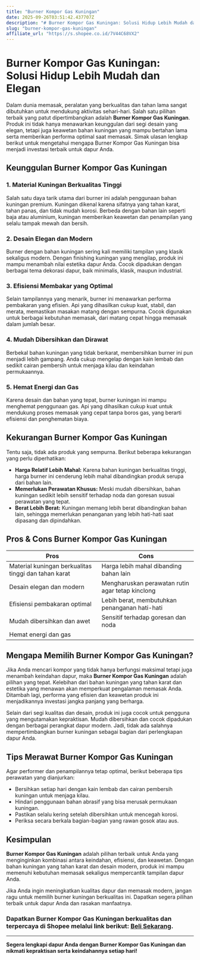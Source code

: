 ```yaml
---
title: "Burner Kompor Gas Kuningan"
date: 2025-09-26T03:51:42.437707Z
description: "# Burner Kompor Gas Kuningan: Solusi Hidup Lebih Mudah dan Elegan..."
slug: "burner-kompor-gas-kuningan"
affiliate_url: "https://s.shopee.co.id/7V44C68VX2"
---
```

# Burner Kompor Gas Kuningan: Solusi Hidup Lebih Mudah dan Elegan

Dalam dunia memasak, peralatan yang berkualitas dan tahan lama sangat dibutuhkan untuk mendukung aktivitas sehari-hari. Salah satu pilihan terbaik yang patut dipertimbangkan adalah **Burner Kompor Gas Kuningan**. Produk ini tidak hanya menawarkan keunggulan dari segi desain yang elegan, tetapi juga keawetan bahan kuningan yang mampu bertahan lama serta memberikan performa optimal saat memasak. Simak ulasan lengkap berikut untuk mengetahui mengapa Burner Kompor Gas Kuningan bisa menjadi investasi terbaik untuk dapur Anda.

## Keunggulan Burner Kompor Gas Kuningan

### 1. Material Kuningan Berkualitas Tinggi
Salah satu daya tarik utama dari burner ini adalah penggunaan bahan kuningan premium. Kuningan dikenal karena sifatnya yang tahan karat, tahan panas, dan tidak mudah korosi. Berbeda dengan bahan lain seperti baja atau aluminium, kuningan memberikan keawetan dan penampilan yang selalu tampak mewah dan bersih.

### 2. Desain Elegan dan Modern
Burner dengan bahan kuningan sering kali memiliki tampilan yang klasik sekaligus modern. Dengan finishing kuningan yang mengilap, produk ini mampu menambah nilai estetika dapur Anda. Cocok dipadukan dengan berbagai tema dekorasi dapur, baik minimalis, klasik, maupun industrial.

### 3. Efisiensi Membakar yang Optimal
Selain tampilannya yang menarik, burner ini menawarkan performa pembakaran yang efisien. Api yang dihasilkan cukup kuat, stabil, dan merata, memastikan masakan matang dengan sempurna. Cocok digunakan untuk berbagai kebutuhan memasak, dari matang cepat hingga memasak dalam jumlah besar.

### 4. Mudah Dibersihkan dan Dirawat
Berbekal bahan kuningan yang tidak berkarat, membersihkan burner ini pun menjadi lebih gampang. Anda cukup mengelap dengan kain lembab dan sedikit cairan pembersih untuk menjaga kilau dan keindahan permukaannya.

### 5. Hemat Energi dan Gas
Karena desain dan bahan yang tepat, burner kuningan ini mampu menghemat penggunaan gas. Api yang dihasilkan cukup kuat untuk mendukung proses memasak yang cepat tanpa boros gas, yang berarti efisiensi dan penghematan biaya.

## Kekurangan Burner Kompor Gas Kuningan

Tentu saja, tidak ada produk yang sempurna. Berikut beberapa kekurangan yang perlu diperhatikan:

- **Harga Relatif Lebih Mahal:** Karena bahan kuningan berkualitas tinggi, harga burner ini cenderung lebih mahal dibandingkan produk serupa dari bahan lain.
- **Memerlukan Perawatan Khusus:** Meski mudah dibersihkan, bahan kuningan sedikit lebih sensitif terhadap noda dan goresan susuai perawatan yang tepat.
- **Berat Lebih Berat:** Kuningan memang lebih berat dibandingkan bahan lain, sehingga memerlukan penanganan yang lebih hati-hati saat dipasang dan dipindahkan.

## Pros & Cons Burner Kompor Gas Kuningan

| **Pros**                                               | **Cons**                                         |
|--------------------------------------------------------|------------------------------------------------|
| Material kuningan berkualitas tinggi dan tahan karat | Harga lebih mahal dibanding bahan lain       |
| Desain elegan dan modern                              | Mengharuskan perawatan rutin agar tetap kinclong |
| Efisiensi pembakaran optimal                          | Lebih berat, membutuhkan penanganan hati-hati |
| Mudah dibersihkan dan awet                            | Sensitif terhadap goresan dan noda          |
| Hemat energi dan gas                                  |                                                 |

## Mengapa Memilih Burner Kompor Gas Kuningan?

Jika Anda mencari kompor yang tidak hanya berfungsi maksimal tetapi juga menambah keindahan dapur, maka **Burner Kompor Gas Kuningan** adalah pilihan yang tepat. Kelebihan dari bahan kuningan yang tahan karat dan estetika yang menawan akan memperkuat pengalaman memasak Anda. Ditambah lagi, performa yang efisien dan keawetan produk ini menjadikannya investasi jangka panjang yang berharga.

Selain dari segi kualitas dan desain, produk ini juga cocok untuk pengguna yang mengutamakan kepraktisan. Mudah dibersihkan dan cocok dipadukan dengan berbagai perangkat dapur modern. Jadi, tidak ada salahnya mempertimbangkan burner kuningan sebagai bagian dari perlengkapan dapur Anda.

## Tips Merawat Burner Kompor Gas Kuningan

Agar performer dan penampilannya tetap optimal, berikut beberapa tips perawatan yang dianjurkan:
- Bersihkan setiap hari dengan kain lembab dan cairan pembersih kuningan untuk menjaga kilau.
- Hindari penggunaan bahan abrasif yang bisa merusak permukaan kuningan.
- Pastikan selalu kering setelah dibersihkan untuk mencegah korosi.
- Periksa secara berkala bagian-bagian yang rawan gosok atau aus.

## Kesimpulan

**Burner Kompor Gas Kuningan** adalah pilihan terbaik untuk Anda yang menginginkan kombinasi antara keindahan, efisiensi, dan keawetan. Dengan bahan kuningan yang tahan karat dan desain modern, produk ini mampu memenuhi kebutuhan memasak sekaligus mempercantik tampilan dapur Anda.

Jika Anda ingin meningkatkan kualitas dapur dan memasak modern, jangan ragu untuk memilih burner kuningan berkualitas ini. Dapatkan segera pilihan terbaik untuk dapur Anda dan rasakan manfaatnya.

### Dapatkan Burner Kompor Gas Kuningan berkualitas dan terpercaya di Shopee melalui link berikut: [Beli Sekarang](https://s.shopee.co.id/7V44C68VX2).

---

**Segera lengkapi dapur Anda dengan Burner Kompor Gas Kuningan dan nikmati kepraktisan serta keindahannya setiap hari!**